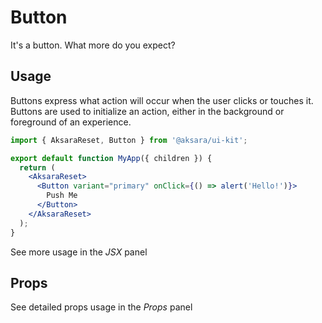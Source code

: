 # Button

It's a button. What more do you expect?

## Usage

Buttons express what action will occur when the user clicks or touches it. Buttons are used to initialize an action, either in the background or foreground of an experience.

```jsx
import { AksaraReset, Button } from '@aksara/ui-kit';

export default function MyApp({ children }) {
  return (
    <AksaraReset>
      <Button variant="primary" onClick={() => alert('Hello!')}>
        Push Me
      </Button>
    </AksaraReset>
  );
}
```

See more usage in the _JSX_ panel

## Props

See detailed props usage in the _Props_ panel
